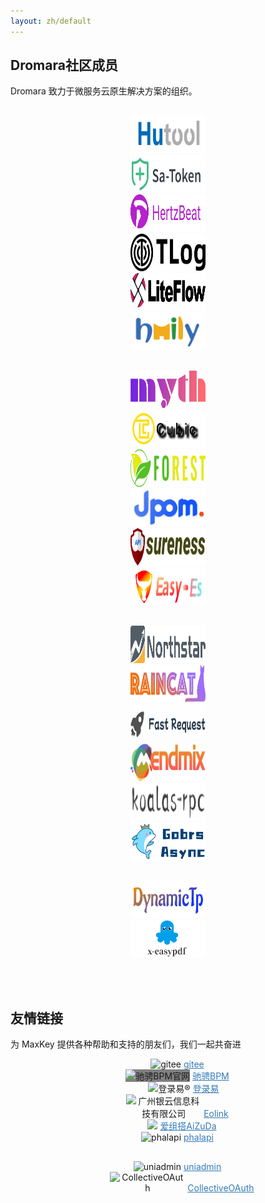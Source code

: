 ```yaml
---
layout: zh/default
---
```


<style>
	.flinks {
		text-align: center;
	}

	.flinks img {
		height: 60px;
		max-width: 120px;
	}

	.flinks a {
		color: #337ab7;
	}
</style>

<h2>Dromara社区成员</h2>

Dromara 致力于微服务云原生解决方案的组织。

<div class="row " style="margin-top: 30px;">
	<div class="col-md-2 flinks">
		<a href="https://hutool.cn/" target="_blank">
			<img src="/static/images/dromara/hutool.jpg"
				title="🍬小而全的Java工具类库，使Java拥有函数式语言般的优雅，让Java语言也可以“甜甜的”。">
		</a> 
	</div>
	<div class="col-md-2 flinks">
		<a href="https://sa-token.dev33.cn/" target="_blank">
			<img src="/static/images/dromara/sa-token.png"
				title="一个轻量级 java 权限认证框架，让鉴权变得简单、优雅！">
		</a>
	</div>
	<div class="col-md-2 flinks">
		<a href="https://hertzbeat.com/" target="_blank">
			<img src="/static/images/dromara/hertzbeat_brand.jpg" title="易用友好的云监控系统">
		</a>
	</div>
	<div class="col-md-2 flinks">
		<a href="https://gitee.com/dromara/TLog" target="_blank">
			<img src="/static/images/dromara/tlog2.png"
				title="一个轻量级的分布式日志标记追踪神器，10分钟即可接入，自动对日志打标签完成微服务的链路追踪">
		</a>
	</div>
	<div class="col-md-2 flinks">
		<a href="https://gitee.com/dromara/liteFlow" target="_blank">
			<img src="/static/images/dromara/liteflow.png"
				title="轻量，快速，稳定，可编排的组件式流程引擎">
		</a>
	</div>
	<div class="col-md-2 flinks">
		<a href="https://gitee.com/dromara/hmily" target="_blank">
			<img src="/static/images/dromara/hmily.png" title="高性能一站式分布式事务解决方案。">
		</a>
	</div>
</div>
<div class="row " style="margin-top: 30px;">
	<div class="col-md-2 flinks">
		<a href="https://gitee.com/dromara/myth" target="_blank">
			<img src="/static/images/dromara/myth.png" title="可靠消息分布式事务解决方案。">
		</a>
	</div>
	<div class="col-md-2 flinks">
		<a href="https://cubic.jiagoujishu.com/" target="_blank">
			<img src="/static/images/dromara/cubic.png"
				title="一站式问题定位平台，以agent的方式无侵入接入应用，完整集成arthas功能模块，致力于应用级监控，帮助开发人员快速定位问题">
		</a>
	</div>
	<div class="col-md-2 flinks">
		<a href="http://forest.dtflyx.com/" target="_blank">
			<img src="/static/images/dromara/forest-logo.png"
				title="Forest能够帮助您使用更简单的方式编写Java的HTTP客户端" nf>
		</a>
	</div>
	<div class="col-md-2 flinks">
		<a href="https://jpom.io/" target="_blank">
			<img src="/static/images/dromara/jpom.png"
				title="一款简而轻的低侵入式在线构建、自动部署、日常运维、项目监控软件">
		</a>
	</div>
	<div class="col-md-2 flinks">
		<a href="https://su.usthe.com/" target="_blank">
			<img src="/static/images/dromara/sureness.png"
				title="面向 REST API 的高性能认证鉴权框架">
		</a>
	</div>
	<div class="col-md-2 flinks">
		<a href="https://easy-es.cn/" target="_blank">
			<img src="/static/images/dromara/easy-es2.png"
				title="🚀傻瓜级ElasticSearch搜索引擎ORM框架">
		</a>
	</div>
</div>
<div class="row " style="margin-top: 30px;">
	<div class="col-md-2 flinks">
		<a href="https://gitee.com/dromara/northstar" target="_blank">
			<img src="/static/images/dromara/northstar_logo.png"
				title="Northstar盈富量化交易平台">
		</a>
	</div>
	<div class="col-md-2 flinks">
		<a href="https://gitee.com/dromara/Raincat" target="_blank">
			<img src="/static/images/dromara/raincat.png" title="强一致性分布式事务解决方案。">
		</a>
	</div>
	<div class="col-md-2 flinks">
		<a href="https://plugins.sheng90.wang/fast-request/" target="_blank">
			<img src="/static/images/dromara/fast-request.png"
				title="Idea 版 Postman，为简化调试API而生">
		</a>
	</div>
	<div class="col-md-2 flinks">
		<a href="https://www.jeesuite.com/" target="_blank">
			<img src="/static/images/dromara/mendmix.png" title="开源分布式云原生架构一站式解决方案">
		</a>
	</div>
	<div class="col-md-2 flinks">
		<a href="https://www.x-easypdf.cn" target="_blank">
			<img src="/static/images/dromara/koalas-rpc2.png"
				title="企业生产级百亿日PV高可用可拓展的RPC框架。">
		</a>
	</div>
	<div class="col-md-2 flinks">
		<a href="https://async.sizegang.cn/" target="_blank">
			<img src="/static/images/dromara/gobrs-async.png"
				title="🔥 配置极简功能强大的异步任务动态编排框架">
		</a>
	</div>
</div>
<div class="row " style="margin-top: 30px;">
	<div class="col-md-2 flinks">
		<a href="https://dynamictp.cn/" target="_blank">
			<img src="/static/images/dromara/dynamic-tp.png"
				title="🔥🔥🔥 基于配置中心的轻量级动态可监控线程池">
		</a>
	</div>
	<div class="col-md-2 flinks">
		<a href="https://www.x-easypdf.cn" target="_blank">
			<img src="/static/images/dromara/x-easypdf.png"
				title="一个用搭积木的方式构建pdf的框架（基于pdfbox）">
		</a>
	</div>
	<div class="col-md-2 flinks">
	</div>
	<div class="col-md-2 flinks">
	</div>
	<div class="col-md-2 flinks">
	</div>
	<div class="col-md-2 flinks">
	</div>
</div>

<br><br>

<h2>友情链接</h2>

为 MaxKey 提供各种帮助和支持的朋友们，我们一起共奋进

<div class="row ">
	<div class="col-md-2 flinks">
		<img style="padding-left: 30px;" src="{{"/static/images/partners/gitee.png" | prepend: site.baseurl }}?{{
			site.time | date: "%Y%m%d%H%M" }}" title="gitee">
		<a href="https://gitee.com/" target="_blank"> gitee </a>
	</div>
	<div class="col-md-2 flinks">
		<img src="{{"/static/images/partners/ccflowAD_Smaill.png" | prepend: site.baseurl }}?{{ site.time |
			date: "%Y%m%d%H%M" }}" title="驰骋BPM官网" style="BACKGROUND-COLOR: GRAY;margin-left: 30px;">
		<a href="http://ccflow.org/?from=MaxKey" target="_blank"> 驰骋BPM </a>
	</div>
	<div class="col-md-2 flinks">
		<img style="padding-left: 50px;" src="{{"/static/images/partners/denglu1.jpg" | prepend: site.baseurl }}?{{
			site.time | date: "%Y%m%d%H%M" }}" title="登录易®">
		<a href="https://www.denglu1.cn/?from=MaxKey" target="_blank"> 登录易</a>
	</div>
	<div class="col-md-2 flinks">
		<img style="padding-left: 30px;" src="https://www.eolink.com/assets/images/logo/eolink_nav.svg"
			title="广州银云信息科技有限公司">
		<a href="https://www.eolinker.com/?from=MaxKey" target="_blank">
			Eolink
		</a>
	</div>
	<div class="col-md-2 flinks">
		<img style="padding-left: 45px;" src="{{"/static/images/partners/aizuda.png" | prepend: site.baseurl }}?{{
			site.time | date: "%Y%m%d%H%M" }}" />
		<a href="http://aizuda.com/?from=MaxKey" target="_blank">爱组搭AiZuDa</a>
	</div>
	<div class="col-md-2 flinks">
		<img style="padding-left: 30px;" src="{{"/static/images/partners/phalapi.png" | prepend: site.baseurl }}?{{
			site.time | date: "%Y%m%d%H%M" }}" title="phalapi">
		<a href="https://www.phalapi.net/" target="_blank">phalapi</a>
	</div>
</div>

<div class="row " style="margin-top: 30px;">
	<div class="col-md-2 flinks">
		<img style="padding-left: 30px;" src="{{"/static/images/partners/uniadmin.jpg" | prepend: site.baseurl }}?{{
			site.time | date: "%Y%m%d%H%M" }}" title="uniadmin">
		<a href="https://uniadmin.jiangruyi.com/" target="_blank"> uniadmin</a>
	</div>
	<div class="col-md-2 flinks">
		<img style="padding-left: 45px;" src="{{"/static/images/partners/collectiveoauth.png" | prepend: site.baseurl
			}}?{{ site.time | date: "%Y%m%d%H%M" }}" title="CollectiveOAuth">
		<a href="https://codoc.rthinkingsoft.cn/" target="_blank"> CollectiveOAuth </a>
	</div>
	<div class="col-md-2 flinks">
	</div>
	<div class="col-md-2 flinks">
	</div>
	<div class="col-md-2 flinks">
	</div>
	<div class="col-md-2 flinks">
	</div>
</div>

<div class="row " style="margin-top: 30px;">
	<div class="col-md-2 flinks">
	</div>
	<div class="col-md-2 flinks">
	</div>
	<div class="col-md-2 flinks">
	</div>
	<div class="col-md-2 flinks">
	</div>
	<div class="col-md-2 flinks">
	</div>
	<div class="col-md-2 flinks">
	</div>
</div>